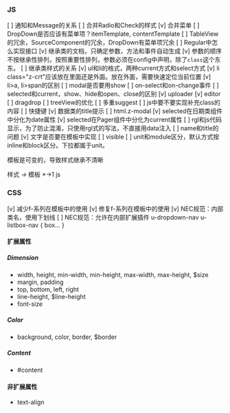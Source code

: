 ### JS

[ ] 通知和Message的关系
[ ] 合并Radio和Check的样式
[v] 合并菜单
[ ] DropDown是否应该有菜单项？itemTemplate, contentTemplate
[ ] TableView的冗余，SourceComponent的冗余，DropDown有菜单项冗余
[ ] Regular中怎么实现接口
[v] 继承类的文档，只确定参数，方法和事件自动生成
[v] 参数的顺序不按继承性排列，按照重要性排列，参数必须在config中声明，除了`class`这个东东。
[ ] 继承类样式的关系
[v] ul和li的格式，两种current方式和select方式
[v] li class="z-crt"应该放在里面还是外面。放在外面，需要快速定位当前位置
[v] li>a, li>span的区别
[ ] modal是否要用show
[ ] on-select和on-change事件
[ ] selected和current，show、hide和open、close的区别
[v] uploader
[v] editor
[ ] dragdrop
[ ] treeView的优化
[ ] 多重suggest
[ ] js中要不要实现补充class的内容
[ ] 快捷键
[v] 数据类的title提示
[ ] html.z-modal
[v] selected在日期类组件中分化为date属性
[v] selected在Pager组件中分化为current属性
[ ] rgl和js代码显示，为了防止混淆，只使用rgl式的写法，不直接用data注入
[ ] name和title的问题
[v] 文字是否要在模板中实现
[ ] visible
[ ] unit和module区分，默认方式按inline和block区分。下拉都属于unit。

模板是可变的，导致样式继承不清晰

样式 *->* 模板 *->1 js

### CSS

[v] 减少f-系列在模板中的使用
[v] 修复f-系列在模板中的使用
[v] NEC规范：内部类名，使用下划线
[ ] NEC规范：允许在内部扩展插件
u-dropdown-nav
    u-listbox-nav {
        box...
    }

#### 扩展属性

##### Dimension

- width, height, min-width, min-height, max-width, max-height, $size
- margin, padding
- top, bottom, left, right
- line-height, $line-height
- font-size

##### Color
- background, color, border, $border

##### Content
- #content

#### 非扩展属性

- text-align
